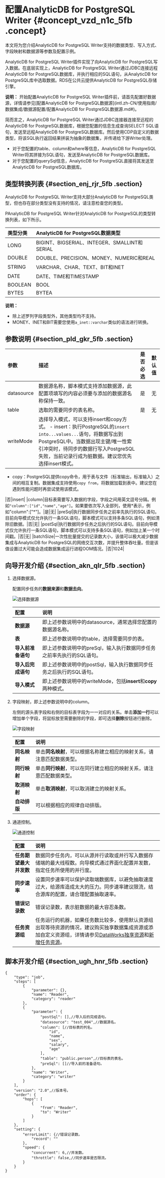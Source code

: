 # 配置AnalyticDB for PostgreSQL Writer {#concept_vzd_n1c_5fb .concept}

本文将为您介绍AnalyticDB for PostgreSQL Writer支持的数据类型、写入方式、字段映射和数据源等参数及配置示例。

AnalyticDB for PostgreSQL Writer插件实现了向AnalyticDB for PostgreSQL写入数据。在底层实现上，AnalyticDB for PostgreSQL Writer通过JDBC连接远程AnalyticDB for PostgreSQL数据库，并执行相应的SQL语句，从AnalyticDB for PostgreSQL库中选取数据。RDS在公共云提供AnalyticDB for PostgreSQL存储引擎。

**说明：** 开始配置AnalyticDB for PostgreSQL Writer插件前，请首先配置好数据源，详情请参见[配置AnalyticDB for PostgreSQL数据源](intl.zh-CN/使用指南/数据集成/数据源配置/配置AnalyticDB for PostgreSQL数据源.md#)。

简而言之，AnalyticDB for PostgreSQL Writer通过JDBC连接器连接至远程的AnalyticDB for PostgreSQL数据库，根据您配置的信息生成查询SELECT SQL语句，发送至远程AnalyticDB for PostgreSQL数据库。然后使用CDP自定义的数据类型，将该SQL执行返回结果拼装为抽象的数据集，并传递给下游Writer处理。

-   对于您配置的table、column和where等信息，AnalyticDB for PostgreSQL Writer将其拼接为SQL语句，发送至AnalyticDB for PostgreSQL数据库。
-   对于您配置的querySql信息，AnalyticDB for PostgreSQL直接将其发送至AnalyticDB for PostgreSQL数据库。

## 类型转换列表 {#section_enj_rjr_5fb .section}

AnalyticDB for PostgreSQL Writer支持大部分AnalyticDB for PostgreSQL类型，但也存在部分类型没有支持的情况，请注意检查您的类型。

PAnalyticDB for PostgreSQL Writer针对AnalyticDB for PostgreSQL的类型转换列表，如下所示。

|类型分类|AnalyticDB for PostgreSQL数据类型|
|:---|:----------------------------|
|LONG|BIGINT、BIGSERIAL、INTEGER、SMALLINT和SERIAL|
|DOUBLE|DOUBLE、PRECISION、MONEY、NUMERIC和REAL|
|STRING|VARCHAR、CHAR、TEXT、BIT和INET|
|DATE|DATE、TIME和TIMESTAMP|
|BOOLEAN|BOOL|
|BYTES|BYTEA|

**说明：** 

-   除上述罗列字段类型外，其他类型均不支持。
-   MONEY、INET和BIT需要您使用`a_inet::varchar`类似的语法进行转换。

## 参数说明 {#section_pld_gkr_5fb .section}

|参数|描述|是否必选|默认值|
|:-|:-|:---|:--|
|datasource|数据源名称，脚本模式支持添加数据源，此配置项填写的内容必须要与添加的数据源名称保持一致。|是|无|
|table|选取的需要同步的表名称。|是|无|
|writeMode|选择导入模式，可以支持insert和copy方式。 -   insert：执行PostgreSQL的`insert into...values...`语句，将数据写出到PostgreSQL中。当数据出现主键/唯一性索引冲突时，待同步的数据行写入PostgreSQL失败，当前记录行成为脏数据。建议您优先选择insert模式。
-   copy：PostgreSQL提供copy命令，用于表与文件（标准输出，标准输入）之间的相互复制。数据集成支持使用`copy from`，将数据加载到表中。建议您在遇到性能问题时再尝试使用该模式。

 |否|insert|
|column|目标表需要写入数据的字段，字段之间用英文逗号分隔。例如`"column":["id","name","age"]`。如果要依次写入全部列，使用\*表示，例如"column":\["\*"\]。|是|无|
|preSql|执行数据同步任务之前率先执行的SQL语句。目前向导模式仅允许执行一条SQL语句，脚本模式可以支持多条SQL语句，例如清除旧数据。|否|无|
|postSql|执行数据同步任务之后执行的SQL语句。目前向导模式仅允许执行一条SQL语句，脚本模式可以支持多条SQL语句，例如加上某一个时间戳。|否|无|
|batchSize|一次性批量提交的记录数大小，该值可以极大减少数据集成与AnalyticDB for PostgreSQL的网络交互次数，并提升整体吞吐量。但是该值设置过大可能会造成数据集成运行进程OOM情况。|否|1024|

## 向导开发介绍 {#section_akn_qlr_5fb .section}

1.  选择数据源。

    配置同步任务的**数据来源**和**数据去向**。

    ![选择数据源](http://static-aliyun-doc.oss-cn-hangzhou.aliyuncs.com/assets/img/62207/156698836158424_zh-CN.png)

    |配置|说明|
    |:-|:-|
    |**数据源**|即上述参数说明中的datasource，通常选择您配置的数据源名称。|
    |**表**|即上述参数说明中的table，选择需要同步的表。|
    |**导入前准备语句**|即上述参数说明中的preSql，输入执行数据同步任务之前率先执行的SQL语句。|
    |**导入后完成语句**|即上述参数说明中的postSql，输入执行数据同步任务之后执行的SQL语句。|
    |**导入模式**|即上述参数说明中的writeMode，包括**insert**和**copy**两种模式。|

2.  字段映射，即上述参数说明中的column。

    左侧的源头表字段和右侧的目标表字段为一一对应的关系。单击**添加一行**可以增加单个字段，将鼠标放至需要删除的字段，即可选择**删除**按钮进行删除。

    ![字段映射](http://static-aliyun-doc.oss-cn-hangzhou.aliyuncs.com/assets/img/62207/156698836158426_zh-CN.png)

    |配置|说明|
    |:-|:-|
    |**同名映射**|单击**同名映射**，可以根据名称建立相应的映射关系，请注意匹配数据类型。|
    |**同行映射**|单击**同行映射**，可以在同行建立相应的映射关系，请注意匹配数据类型。|
    |**取消映射**|单击**取消映射**，可以取消建立的映射关系。|
    |**自动排版**|可以根据相应的规律自动排版。|

3.  通道控制。

    ![通道控制](http://static-aliyun-doc.oss-cn-hangzhou.aliyuncs.com/assets/img/62209/156698836232018_zh-CN.png)

    |配置|说明|
    |:-|:-|
    |**任务期望最大并发数**|数据同步任务内，可以从源并行读取或并行写入数据存储端的最大线程数。向导模式通过界面化配置并发数，指定任务所使用的并行度。|
    |**同步速率**|设置同步速率可以保护读取端数据库，以避免抽取速度过大，给源库造成太大的压力。同步速率建议限流，结合源库的配置，请合理配置抽取速率。|
    |**错误记录数**|错误记录数，表示脏数据的最大容忍条数。|
    |**任务资源组**|任务运行的机器，如果任务数比较多，使用默认资源组出现等待资源的情况，建议购买独享数据集成资源或添加自定义资源组，详情请参见[DataWorks独享资源](../../../../intl.zh-CN/产品定价/包年包月/DataWorks独享资源.md#)和[新增任务资源](intl.zh-CN/使用指南/数据集成/常见配置/新增任务资源.md#)。|


## 脚本开发介绍 {#section_ugh_hnr_5fb .section}

``` {#codeblock_2e0_rkm_fvw}
{
    "type": "job",
    "steps": [
        {
            "parameter": {},
            "name": "Reader",
            "category": "reader"
        },
        {
            "parameter": {
                "postSql": [],//导入后的完成语句。
                "datasource": "test_004",//数据源名。
                "column": [//目标表的列名。
                    "id",
                    "name",
                    "sex",
                    "salary",
                    "age"
                ],
                "table": "public.person",//目标表的表名。
                "preSql": []//导入前的准备语句。
            },
            "name": "Writer",
            "category": "writer"
        }
    ],
    "version": "2.0",//版本号。
    "order": {
        "hops": [
            {
                "from": "Reader",
                "to": "Writer"
            }
        ]
    },
    "setting": {
        "errorLimit": {//错误记录数。
            "record": ""
        },
        "speed": {
            "concurrent": 6,//并发数。
            "throttle": false,//同步速率是否限流。
        }
    }
}
```


